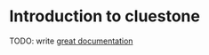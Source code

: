 # Introduction to cluestone

TODO: write [great documentation](http://jacobian.org/writing/great-documentation/what-to-write/)
